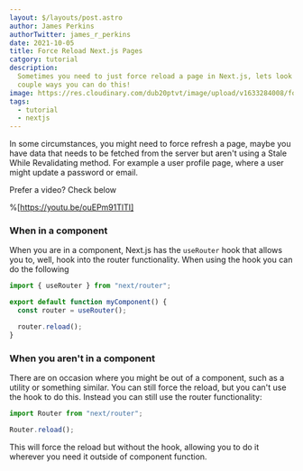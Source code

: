 ```yaml
---
layout: $/layouts/post.astro
author: James Perkins
authorTwitter: james_r_perkins
date: 2021-10-05
title: Force Reload Next.js Pages
catgory: tutorial
description:
  Sometimes you need to just force reload a page in Next.js, lets look at a
  couple ways you can do this!
image: https://res.cloudinary.com/dub20ptvt/image/upload/v1633284008/force-page-reload_rqi48d.webp
tags:
  - tutorial
  - nextjs
---
```


In some circumstances, you might need to force refresh a page, maybe you have data that needs to be fetched from the server but aren't using a Stale While Revalidating method. For example a user profile page, where a user might update a password or email.

Prefer a video? Check below

%[https://youtu.be/ouEPm91TlTI]

### When in a component

When you are in a component, Next.js has the `useRouter` hook that allows you to, well, hook into the router functionality. When using the hook you can do the following

```javascript
import { useRouter } from "next/router";

export default function myComponent() {
  const router = useRouter();

  router.reload();
}
```

### When you aren't in a component

There are on occasion where you might be out of a component, such as a utility or something similar. You can still force the reload, but you can't use the hook to do this. Instead you can still use the router functionality:

```javascript
import Router from "next/router";

Router.reload();
```

This will force the reload but without the hook, allowing you to do it wherever you need it outside of component function.
